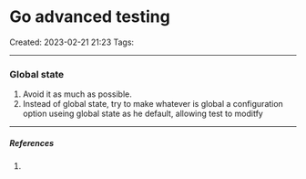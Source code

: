 # Go advanced testing
Created: 2023-02-21 21:23
Tags: 
____

### Global state

1. Avoid it as much as possible.
2. Instead of global state, try to make whatever is global a configuration option useing global state as he default, allowing test to moditfy

_____
##### References
1.


